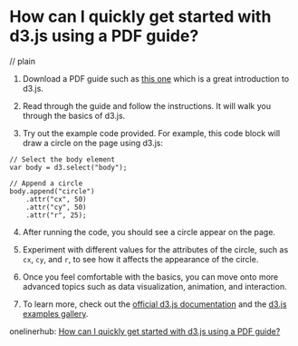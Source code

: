 # How can I quickly get started with d3.js using a PDF guide?
// plain

1. Download a PDF guide such as [this one](https://www.dashingd3js.com/d3js-first-steps) which is a great introduction to d3.js.

2. Read through the guide and follow the instructions. It will walk you through the basics of d3.js.

3. Try out the example code provided. For example, this code block will draw a circle on the page using d3.js:

```
// Select the body element
var body = d3.select("body");

// Append a circle
body.append("circle")
    .attr("cx", 50)
    .attr("cy", 50)
    .attr("r", 25);
```

4. After running the code, you should see a circle appear on the page.

5. Experiment with different values for the attributes of the circle, such as `cx`, `cy`, and `r`, to see how it affects the appearance of the circle.

6. Once you feel comfortable with the basics, you can move onto more advanced topics such as data visualization, animation, and interaction.

7. To learn more, check out the [official d3.js documentation](https://github.com/d3/d3/wiki) and the [d3.js examples gallery](https://github.com/d3/d3/wiki/Gallery).

onelinerhub: [How can I quickly get started with d3.js using a PDF guide?](https://onelinerhub.com/javascript-d3/how-can-i-quickly-get-started-with-d--js-using-a-pdf-guide)